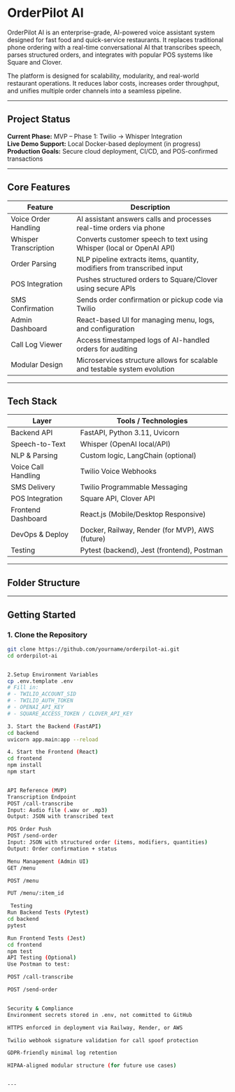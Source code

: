 # OrderPilot AI

OrderPilot AI is an enterprise-grade, AI-powered voice assistant system designed for fast food and quick-service restaurants. It replaces traditional phone ordering with a real-time conversational AI that transcribes speech, parses structured orders, and integrates with popular POS systems like Square and Clover.

The platform is designed for scalability, modularity, and real-world restaurant operations. It reduces labor costs, increases order throughput, and unifies multiple order channels into a seamless pipeline.

---

## Project Status

**Current Phase:** MVP – Phase 1: Twilio → Whisper Integration  
**Live Demo Support:** Local Docker-based deployment (in progress)  
**Production Goals:** Secure cloud deployment, CI/CD, and POS-confirmed transactions

---

## Core Features

| Feature               | Description                                                                 |
|-----------------------|-----------------------------------------------------------------------------|
| Voice Order Handling  | AI assistant answers calls and processes real-time orders via phone         |
| Whisper Transcription | Converts customer speech to text using Whisper (local or OpenAI API)       |
| Order Parsing         | NLP pipeline extracts items, quantity, modifiers from transcribed input     |
| POS Integration       | Pushes structured orders to Square/Clover using secure APIs                 |
| SMS Confirmation      | Sends order confirmation or pickup code via Twilio                         |
| Admin Dashboard       | React-based UI for managing menu, logs, and configuration                   |
| Call Log Viewer       | Access timestamped logs of AI-handled orders for auditing                   |
| Modular Design        | Microservices structure allows for scalable and testable system evolution   |

---

## Tech Stack

| Layer               | Tools / Technologies                                 |
|---------------------|------------------------------------------------------|
| Backend API         | FastAPI, Python 3.11, Uvicorn                         |
| Speech-to-Text      | Whisper (OpenAI local/API)                           |
| NLP & Parsing       | Custom logic, LangChain (optional)                   |
| Voice Call Handling | Twilio Voice Webhooks                                |
| SMS Delivery        | Twilio Programmable Messaging                        |
| POS Integration     | Square API, Clover API                               |
| Frontend Dashboard  | React.js (Mobile/Desktop Responsive)                 |
| DevOps & Deploy     | Docker, Railway, Render (for MVP), AWS (future)      |
| Testing             | Pytest (backend), Jest (frontend), Postman           |

---

## Folder Structure

---

## Getting Started
### 1. Clone the Repository

```bash
git clone https://github.com/yourname/orderpilot-ai.git
cd orderpilot-ai


2.Setup Environment Variables
cp .env.template .env
# Fill in:
# - TWILIO_ACCOUNT_SID
# - TWILIO_AUTH_TOKEN
# - OPENAI_API_KEY
# - SQUARE_ACCESS_TOKEN / CLOVER_API_KEY

3. Start the Backend (FastAPI)
cd backend
uvicorn app.main:app --reload

4. Start the Frontend (React)
cd frontend
npm install
npm start


API Reference (MVP)
Transcription Endpoint
POST /call-transcribe
Input: Audio file (.wav or .mp3)
Output: JSON with transcribed text

POS Order Push
POST /send-order
Input: JSON with structured order (items, modifiers, quantities)
Output: Order confirmation + status

Menu Management (Admin UI)
GET /menu

POST /menu

PUT /menu/:item_id

 Testing
Run Backend Tests (Pytest)
cd backend
pytest

Run Frontend Tests (Jest)
cd frontend
npm test
API Testing (Optional)
Use Postman to test:

POST /call-transcribe

POST /send-order


Security & Compliance
Environment secrets stored in .env, not committed to GitHub

HTTPS enforced in deployment via Railway, Render, or AWS

Twilio webhook signature validation for call spoof protection

GDPR-friendly minimal log retention

HIPAA-aligned modular structure (for future use cases)


---






